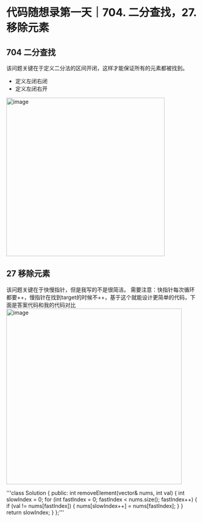 # 代码随想录第一天｜704. 二分查找，27. 移除元素
## 704 二分查找
该问题关键在于定义二分法的区间开闭，这样才能保证所有的元素都被找到。
- 定义左闭右闭
- 定义左闭右开
<img width="415" alt="image" src="https://github.com/hbxysch/hbxysch.github.io/assets/50912459/0f4cb9e1-615c-4a2e-bf31-ed80f3fa9f06">

## 27 移除元素
该问题关键在于快慢指针，但是我写的不是很简洁。
需要注意：快指针每次循环都要++，慢指针在找到target的时候不++，基于这个就能设计更简单的代码，下面是答案代码和我的代码对比
<img width="460" alt="image" src="https://github.com/hbxysch/hbxysch.github.io/assets/50912459/10ac8f60-56f1-43de-9fda-9c4b4b5f2746">

'''class Solution {
public:
    int removeElement(vector<int>& nums, int val) {
        int slowIndex = 0;
        for (int fastIndex = 0; fastIndex < nums.size(); fastIndex++) {
            if (val != nums[fastIndex]) {
                nums[slowIndex++] = nums[fastIndex];
            }
        }
        return slowIndex;
    }
};'''

